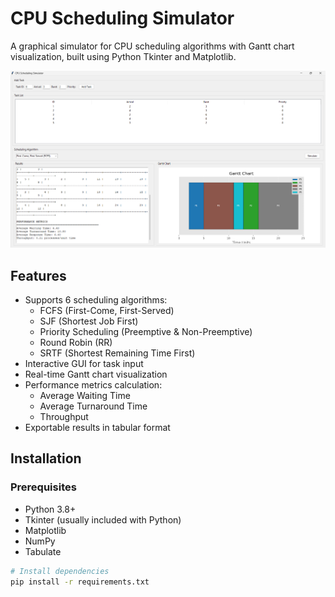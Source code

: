 # CPU Scheduling Simulator


A graphical simulator for CPU scheduling algorithms with Gantt chart visualization, built using Python Tkinter and Matplotlib.

![Screenshot](screenshots/main_window.png) <!-- Add actual screenshot -->

## Features
- Supports 6 scheduling algorithms:
  - FCFS (First-Come, First-Served)
  - SJF (Shortest Job First)
  - Priority Scheduling (Preemptive & Non-Preemptive)
  - Round Robin (RR)
  - SRTF (Shortest Remaining Time First)
- Interactive GUI for task input
- Real-time Gantt chart visualization
- Performance metrics calculation:
  - Average Waiting Time
  - Average Turnaround Time
  - Throughput
- Exportable results in tabular format

## Installation
### Prerequisites
- Python 3.8+
- Tkinter (usually included with Python)
- Matplotlib
- NumPy
- Tabulate

```bash
# Install dependencies
pip install -r requirements.txt
